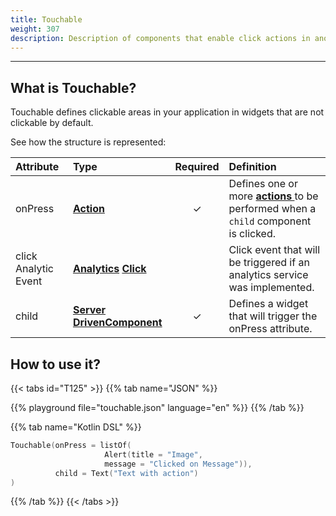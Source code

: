 ```yaml
---
title: Touchable
weight: 307
description: Description of components that enable click actions in another components
---
```


---

## What is Touchable?

Touchable defines clickable areas in your application in widgets that are not clickable by default.

See how the structure is represented: 

<table>
  <thead>
    <tr>
      <th style="text-align:left"><strong>Attribute</strong>
      </th>
      <th style="text-align:left"><strong>Type</strong>
      </th>
      <th style="text-align:left">Required</th>
      <th style="text-align:left"><strong>Definition</strong>
      </th>
    </tr>
  </thead>
  <tbody>
    <tr>
      <td style="text-align:left">onPress</td>
      <td style="text-align:left"><a href="https://docs.usebeagle.io/api/actions"><strong>Action</strong></a></td>
      <td
      style="text-align:center">&#x2713;</td>
        <td style="text-align:left">
          Defines one or more<strong> </strong><a href="https://docs.usebeagle.io/api/actions"><strong>actions </strong></a>to
            be performed when a <code>child</code> component is clicked.
        </td>
    </tr>
    <tr>
      <td style="text-align:left">
        click Analytic Event
      </td>
      <td style="text-align:left">
       <a href="https://docs.usebeagle.io/api/analytics#click-option"><strong>Analytics</strong></a>
       <a href="https://docs.usebeagle.io/api/analytics#click-option"><strong>Click</strong></a>
      </td>
      <td style="text-align:left"></td>
      <td style="text-align:left">Click event that will be triggered if an analytics service was implemented.</td>
    </tr>
    <tr>
      <td style="text-align:left">child</td>
      <td style="text-align:left">
       <a href="../widget"><strong>Server</strong></a>
       <a href="https://docs.usebeagle.io/api/components/widget"><strong>DrivenComponent</strong></a>
      </td>
      <td style="text-align:center">&#x2713;</td>
      <td style="text-align:left">Defines a widget that will trigger the<a href="https://docs.usebeagle.io/v/v1.0-en/api/actions"><strong> </strong></a>onPress
        attribute.</td>
    </tr>
  </tbody>
</table>

## How to use it?

{{< tabs id="T125" >}}
{{% tab name="JSON" %}}
<!-- json-playground:touchable.json
{
  "_beagleComponent_": "beagle:touchable",
  "onPress": [
    {
      "_beagleAction_": "beagle:alert",
      "message": "This is a touchable!"
    }
  ],
  "child":
  {
  "_beagleComponent_": "beagle:text",
  "text": "Text with action"
}
}
-->
{{% playground file="touchable.json" language="en" %}}
{{% /tab %}}

{{% tab name="Kotlin DSL" %}}
```kotlin
Touchable(onPress = listOf(
			         Alert(title = "Image", 
                     message = "Clicked on Message")),
          child = Text("Text with action")
)
```
{{% /tab %}}
{{< /tabs >}}
